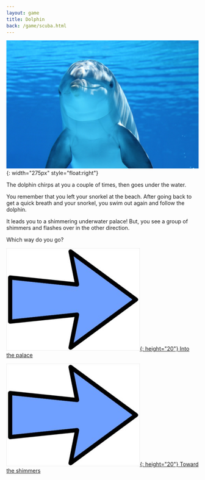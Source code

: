 ```yaml
---
layout: game
title: Dolphin
back: /game/scuba.html
---
```


![A Dolphin](/game/images/dolphin.jpg){: width="275px" style="float:right"}

The dolphin chirps at you a couple of times, then goes under the water.

You remember that you left your snorkel at the beach. After going back to get a quick breath and your snorkel, you swim out again and follow the dolphin.

It leads you to a shimmering underwater palace! But, you see a group of shimmers and flashes over in the other direction.

Which way do you go?

[![Choice1:](/game/images/Arrow.jpg){: height="20"} Into the palace](palace.html)

[![Choice2:](/game/images/Arrow.jpg){: height="20"} Toward the shimmers](shimmers.html)
